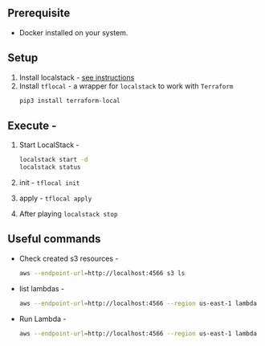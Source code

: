 ## Prerequisite
- Docker installed on your system.

## Setup
1.  Install localstack - [see instructions](https://docs.localstack.cloud/getting-started/installation/)
2. Install `tflocal` - a wrapper for `localstack` to work with `Terraform`
    ```bash
    pip3 install terraform-local
    ```

## Execute -
1. Start LocalStack -
    ```bash
    localstack start -d
    localstack status
    ```

2. init - `tflocal init`
3. apply - `tflocal apply`
5. After playing `localstack stop`

## Useful commands 
- Check created s3 resources -
    ```bash
    aws --endpoint-url=http://localhost:4566 s3 ls
    ```
- list lambdas -
    ```bash
    aws --endpoint-url=http://localhost:4566 --region us-east-1 lambda list-functions
    ```
- Run Lambda -
    ```bash
    aws --endpoint-url=http://localhost:4566 --region us-east-1 lambda invoke --function-name my-test-lambda output.json
    ```